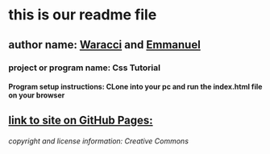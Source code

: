 # this is our readme file
## author name: [Waracci](https://github.com/waracci) and [Emmanuel](https://github.com/mulatya)
### project or program name: Css Tutorial 
#### Program setup instructions: CLone into your pc and run the index.html file on your browser
## [link to site on GitHub Pages:](https://waracci.github.io/css_project/)
###### copyright and license information: Creative Commons